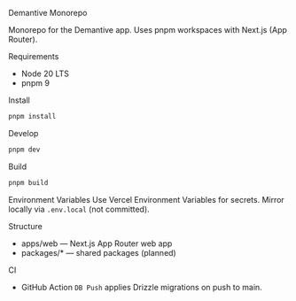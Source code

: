 Demantive Monorepo

Monorepo for the Demantive app. Uses pnpm workspaces with Next.js (App Router).

Requirements

- Node 20 LTS
- pnpm 9

Install

```bash
pnpm install
```

Develop

```bash
pnpm dev
```

Build

```bash
pnpm build
```

Environment Variables
Use Vercel Environment Variables for secrets. Mirror locally via `.env.local` (not committed).

Structure

- apps/web — Next.js App Router web app
- packages/\* — shared packages (planned)

CI

- GitHub Action `DB Push` applies Drizzle migrations on push to main.
